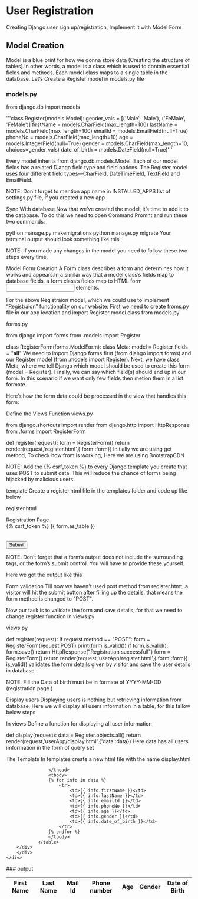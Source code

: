 # User Registration
Creating Django user sign up/registration, Implement it with Model Form

## Model Creation
Model is a blue print for how we gonna store data (Creating the structure of tables).In other words, a model is a class which is used to contain essential fields and methods. Each model class maps to a single table in the database. Let’s Create a Register model in models.py file

### models.py

from django.db import models


 '''class Register(models.Model):
    gender_vals = [('Male', 'Male'), ('FeMale', 'FeMale')]
    firstName = models.CharField(max_length=100)
    lastName = models.CharField(max_length=100)
    emailId = models.EmailField(null=True)
    phoneNo = models.CharField(max_length=10)
    age = models.IntegerField(null=True)
    gender = models.CharField(max_length=10, choices=gender_vals)
    date_of_birth = models.DateField(null=True)'''
    
Every model inherits from django.db.models.Model. Each of our model fields has a related Django field type and field options. The Register model uses four different field types—CharField, DateTimeField, TextField and EmailField.

NOTE: Don't forget to mention app name in INSTALLED_APPS list of settings.py file, if you created a new app

Sync With database
Now that we’ve created the model, it’s time to add it to the database. To do this we need to open Command Promnt and run these two commands:

python manage.py makemigrations
python manage.py migrate Your terminal output should look something like this:


NOTE: If you made any changes in the model you need to follow these two steps every time.

Model Form Creation
A Form class describes a form and determines how it works and appears.In a similar way that a model class’s fields map to database fields, a form class’s fields map to HTML form <input> elements.

For the above Registraion model, which we could use to implement “Registraion” functionality on our website: First we need to create froms.py file in our app location and import Register model class from models.py

forms.py

from django import forms
from .models import Register


class RegisterForm(forms.ModelForm):
    class Meta:
        model = Register
        fields = "__all__"
We need to import Django forms first (from django import forms) and our Register model (from .models import Register). Next, we have class Meta, where we tell Django which model should be used to create this form (model = Register). Finally, we can say which field(s) should end up in our form. In this scenario if we want only few fields then metion them in a list formate.

Here’s how the form data could be processed in the view that handles this form:

Define the Views Function
views.py

from django.shortcuts import render
from django.http import HttpResponse
from .forms import RegisterForm


def register(request):
    form = RegisterForm()
    return render(request,'register.html',{'form':form})
Initially we are using get method, To check how from is working, Here we are using BootstrapCDN

NOTE: Add the {% csrf_token %} to every Django template you create that uses POST to submit data. This will reduce the chance of forms being hijacked by malicious users.

template
Create a register.html file in the templates folder and code up like below

register.html

<html>
<head>
    <title>Registration</title>
	<meta charset="utf-8">
	<meta name="viewport" content="width=device-width, initial-scale=1">
	<link rel="stylesheet" href="https://maxcdn.bootstrapcdn.com/bootstrap/4.4.1/css/bootstrap.min.css">
	<script src="https://maxcdn.bootstrapcdn.com/bootstrap/4.4.1/js/bootstrap.min.js"></script>
</head>
<body>
	<div class="container">
		<div class="row justify-content-center">
			<div class="card">
			<div class="card-header bg-info">Registration Page</div>
			<div class="card-body">
				<form method="POST">
					{% csrf_token %}
					<table>
						{{ form.as_table }}
					</table>
					<div class="card-footer">
					<input class="btn btn-info" type="submit" name="submit" value="Submit">
					</div>
				</form>
			</div>
		</div>
		</div>
	</div>
</body>
</html>
NOTE: Don’t forget that a form’s output does not include the surrounding <form> tags, or the form’s submit control. You will have to provide these yourself.

Here we got the output like this



Form validation
Till now we haven't used post method from register.htmt, a visitor will hit the submit button after filling up the details, that means the form method is changed to "POST".

Now our task is to validate the form and save details, for that we need to change register function in views.py

views.py

def register(request):
    if request.method == "POST":
        form = RegisterForm(request.POST)
        print(form.is_valid())
        if form.is_valid():
            form.save()
            return HttpResponse("Registration successfull")
    form = RegisterForm()
    return render(request,'userApp/register.html',{'form':form})
is_valid() validates the form details given by visitor and save the user details in database.

NOTE: Fill the Data of birth must be in formate of YYYY-MM-DD (registration page )

Display users
Displaying users is nothing but retrieving information from database, Here we will display all users information in a table, for this fallow below steps

In views
Define a function for displaying all user information

def display(request):
    data = Register.objects.all()
    return render(request,'userApp/display.html',{'data':data})
Here data has all users imformation in the form of query set

The Template
In templates create a new html file with the name display.html

<!DOCTYPE html>
<html>
<head>
    <title>User details</title>
	<meta charset="utf-8">
	<meta name="viewport" content="width=device-width, initial-scale=1">
	<link rel="stylesheet" href="https://maxcdn.bootstrapcdn.com/bootstrap/4.4.1/css/bootstrap.min.css">
	<script src="https://maxcdn.bootstrapcdn.com/bootstrap/4.4.1/js/bootstrap.min.js"></script>
</head>
<body>
	<div class="container">
    <div class="row justify-content-center">
        <div class="card">
            <div class="card-body">
                <table class="table table-bordered table-striped"">
                    <thead class="bg-info ">
                        <tr>
                            <th>First Name</th>
                            <th>Last Name</th>
                            <th>Mail Id</th>
                            <th>Phone number</th>
                            <th>Age</th>
                            <th>Gender</th>
                            <th>Date of Birth</th>
                        </tr>

                    </thead>
                    <tbody>
                    {% for info in data %}
                        <tr>
                            <td>{{ info.firstName }}</td>
                            <td>{{ info.lastName }}</td>
                            <td>{{ info.emailId }}</td>
                            <td>{{ info.phoneNo }}</td>
                            <td>{{ info.age }}</td>
                            <td>{{ info.gender }}</td>
                            <td>{{ info.date_of_birth }}</td>
                        </tr>
                    {% endfor %}
                    </tbody>
                </table>
        </div>
        </div>
    </div>
</div>
</body>
</html>
### output 
